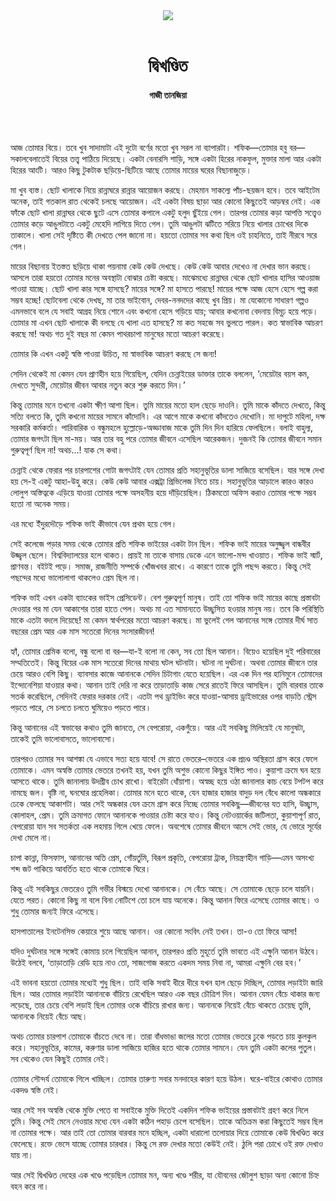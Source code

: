 <div align=center>
<img src=https://images.prothomalo.com/prothomalo-bangla/2021-01/1d75151c-eff9-4e9f-ac28-aebc4618d00f/palo_bangla_og.png />
<br><br>
<h1>দ্বিখণ্ডিত</h1> 
<h4>গাজী তানজিয়া</h4>
<br><br>
</div>

আজ তোমার বিয়ে। তবে খুব সাদামাটা এই দুটো বর্ণের মতো খুব সরল না ব্যাপারটা। শফিক—তোমার হবু বর—সকালবেলাতেই বিয়ের তত্ত্ব পাঠিয়ে দিয়েছে। একটা বেনারসি শাড়ি, সঙ্গে একটা হিরের নাকফুল, মুক্তার মালা আর একটা হিরের আংটি। আরও কিছু টুকটাক ছড়িয়ে-ছিটিয়ে আছে তোমার মায়ের ঘরের বিছানাজুড়ে।

মা খুব ব্যস্ত। ছোট খালাকে নিয়ে রান্নাঘরে রান্নার আয়োজন করছে। মেহমান সাকল্যে পাঁচ-ছয়জন হবে। তবে আইটেম অনেক, তাই গতকাল রাত থেকেই চলছে আয়োজন। এই একটা বিষয় ছাড়া আর কোনো কিছুতেই আড়ম্বর নেই। এক ফাঁকে ছোট খালা রান্নাঘর থেকে ছুটে এসে তোমার কপালে একটু হলুদ ছুঁইয়ে গেল। তারপর তোমার কড়া আপত্তি সত্ত্বেও তোমার কড়ে আঙুলটাতে একটু মেহেদি লাগিয়ে দিতে গেল। তুমি আঙুলটা ঝটিতে সরিয়ে নিয়ে খালার চোখের দিকে তাকালে। খালা সেই দৃষ্টিতে কী দেখতে পেল জানো না। হয়তো তোমার সব কথা ছিল ওই চাহনিতে, তাই নীরবে সরে গেল।

মায়ের বিছানায় ইতস্তত ছড়িয়ে থাকা পয়নামা কেউ কেউ দেখছে। কেউ কেউ আবার দেখেও না দেখার ভান করছে। আসলে তারা হয়তো তোমার মনের অবস্থাটা বোঝার চেষ্টা করছে। মাঝেমধ্যে রান্নাঘর থেকে ছোট খালার হাসির আওয়াজ পাওয়া যাচ্ছে। ছোট খালা কার সঙ্গে হাসছে? মায়ের সঙ্গে? মা হাসতে পারছে! মায়ের পক্ষে আজ হেসে হেসে গল্প করা সম্ভব হচ্ছে! ছোটবেলা থেকে দেখছ, মা তার ভাইবোন, দেবর-ননদদের কাছে খুব প্রিয়। মা যেকোনো সাধারণ গল্পও এমনভাবে বলে যে সবাই আগ্রহ নিয়ে শোনে এবং কখনো হেসে গড়িয়ে যায়; আবার কখনোবা বেদনায় বিমূঢ় হয়ে পড়ে। তোমার মা এখন ছোট খালাকে কী বলছে যে খালা এত হাসছে? মা কত সহজে সব ভুলতে পারল। কত স্বাভাবিক আচরণ করছে মা! অথচ গত দুই বছর মা কেমন পাথরচাপা মানুষের মতো আচরণ করেছে।

তোমার কি এখন একটু স্বস্তি পাওয়া উচিত, মা স্বাভাবিক আচরণ করছে সে জন্য!

সেদিন থেকেই মা কেমন যেন প্রাণহীন হয়ে গিয়েছিল, যেদিন চেন্নাইয়ের ডাক্তার তাকে বললেন, ‘মেয়েটার বয়স কম, দেখতে সুন্দরী, মেয়েটার জীবন আবার নতুন করে শুরু করতে দিন।’

কিন্তু তোমার মনে তখনো একটা ক্ষীণ আশা ছিল। তুমি মায়ের মতো হাল ছেড়ে দাওনি। তুমি মাকে কাঁদতে দেখতে, কিন্তু সত্যি বলতে কি, তুমি কখনো মায়ের সামনে কাঁদোনি। এর আগে মাকে কখনো কাঁদতেও দেখোনি। মা দাপুটে মহিলা, দক্ষ সরকারি কর্মকর্তা। পারিবারিক ও বন্ধুমহলে হুল্লোড়ে-অড্ডাবাজ মাকে তুমি দিন দিন হারিয়ে ফেলছিলে। বলাই বাহুল্য, তোমার জগৎটা ছিল মা-ময়। আর তার বহু পরে তোমার জীবনে এসেছিল আরেকজন। দুজনই কি তোমার জীবনে সমান গুরুত্বপূর্ণ ছিল না! অথচ...! যাক সে কথা।

চেন্নাই থেকে ফেরার পর চারপাশের গোটা জগৎটাই যেন তোমার প্রতি সহানুভূতির ডালা সাজিয়ে বসেছিল। যার সঙ্গে দেখা হয় সে-ই একটু আহা-উহু করে। কেউ কেউ আবার এক্সট্রা প্রিভিলেজ নিতে চায়। সহানুভূতির আড়ালে কারও কারও লোলুপ অস্তিত্বকে এড়িয়ে যাওয়া তোমার পক্ষে অসহনীয় হয়ে দাঁড়িয়েছিল। ঠিকমতো অফিস করাও তোমার পক্ষে সম্ভব হতো না অনেক সময়।

এর মধ্যে ইঁদুরদৌড়ে শফিক ভাই কীভাবে যেন প্রথম হয়ে গেল।

সেই কলেজে পড়ার সময় থেকে তোমার প্রতি শফিক ভাইয়ের একটা টান ছিল। শফিক ভাই মায়ের অনুজ্জ্বল বান্ধবীর উজ্জ্বল ছেলে। বিশ্ববিদ্যালয়ের হলে থাকত। প্রায়ই মা তাকে বাসায় ডেকে এনে ভালো-মন্দ খাওয়াত। শফিক ভাই স্মার্ট, প্রাণবন্ত। বইটই পড়ে। সমাজ, রাজনীতি সম্পর্কে খোঁজখবর রাখে। এ কারণে তাকে তুমি পছন্দ করতে। কিন্তু সেই পছন্দের মধ্যে ভালোলাগা থাকলেও প্রেম ছিল না।

শফিক ভাই এখন একটা ব্যাংকের ভাইস প্রেসিডেন্ট। বেশ গুরুত্বপূর্ণ মানুষ। তাই তো শফিক ভাই মায়ের কাছে প্রস্তাবটা দেওয়ার পর মা যেন আকাশের তারা হাতে পেল। অথচ মা এত সামান্যতে উচ্ছ্বসিত হওয়ার মানুষ নয়। তবে কি পরিস্থিতি মাকে এতটা বদলে দিয়েছে! মা কেমন স্বার্থপরের মতো আচরণ করছে। মা ভুলেই গেল আনানের সঙ্গে তোমার দীর্ঘ সাত বছরের প্রেম আর এক মাস সতেরো দিনের সংসারজীবন!

হ্যাঁ, তোমার প্রেমিক বলো, বন্ধু বলো বা বর—যা-ই বলো না কেন, সব তো ছিল আনান। বিয়েও হয়েছিল দুই পরিবারের সম্মতিতেই। কিন্তু বিয়ের এক মাস সতেরো দিনের মাথায় ঘটল ঘটনাটা। ঘটনা না দুর্ঘটনা। অথবা তোমার জীবনে তার চেয়ে আরও বেশি কিছু। ব্যাবসার কাজে আনানকে সেদিন চিটাগাং যেতে হয়েছিল। এর এক দিন পর হানিমুনে তোমাদের ইন্দোনেশিয়া যাওয়ার কথা। আনান তাই দেরি না করে তাড়াতাড়ি কাজ সেরে রাতেই ফিরে আসছিল। তুমি বারবার তাকে সতর্ক করেছিলে, সেদিনই ফেরার দরকার নেই। এতটা পথ ড্রাইভিং করে যাওয়া-আসায় ড্রাইভারের ওপর বাড়তি স্ট্রেস পড়তে পারে, সে চলতে চলতে ঘুমিয়েও পড়তে পারে।

কিন্তু আনানের এই স্বভাবের কথাও তুমি জানতে, সে বেপরোয়া, একগুঁয়ে। আর এই সবকিছু মিলিয়েই যে মানুষটা, তাকেই তুমি ভালোবাসতে, ভালোবাসো।

তারপরও তোমার সব আশঙ্কা যে এভাবে সত্য হয়ে যাবে! সে রাতে ভেতরে–ভেতরে এক প্রচণ্ড অস্থিরতা গ্রাস করে ফেলে তোমাকে। এমন অস্বস্তি তোমার ভেতরে তখনই হয়, যখন তুমি অশুভ কোনো কিছুর ইঙ্গিত পাও। কুয়াশা ক্রমে ঘন হয়ে আসতে থাকে। তুমি জানালায় উদগ্রীব চোখ রাখো। বাইরেটা ধোঁয়াশা। অস্বচ্ছ হয়ে ওঠা জানালার কাচ বেয়ে টপটপ করে নামছে জল। বৃষ্টি না, ঘনঘোর প্রহেলিকা। তোমার মনে হতে থাকে, যেন হাজার হাজার বাদুড় দল বেঁধে কালো অন্ধকারে ঢেকে ফেলছে আকাশটা। আর সেই অন্ধকার যেন ক্রমে গ্রাস করে নিচ্ছে তোমার সবকিছু—জীবনের যত হাসি, উচ্ছ্বাস, কোলাহল, প্রেম। তুমি ক্রমাগত ফোনে আনানকে পাওয়ার চেষ্টা করে যাও। কিন্তু নেটওয়ার্কের জটিলতা, কুয়াশাপূর্ণ রাত, বেপরোয়া যান সব সতর্কতা এক লহমায় গিলে খেয়ে ফেলে। অবশেষে তোমার জীবনে আসে সেই ভোর, যে ভোরে সূর্যের দেখা মেলে না।

চাপা কান্না, ফিসফাস, আনানের অতি প্রেম, গোঁয়র্তুমি, বিরূপ প্রকৃতি, বেপরোয়া ট্রাক, নিয়ন্ত্রণহীন গাড়ি—এমন অসংখ্য শব্দ জট পাকিয়ে আবর্তিত হতে থাকে তোমাকে ঘিরে।

কিন্তু এই সবকিছুর ভেতরেও তুমি গভীর বিস্ময়ে দেখো আনানকে। সে বেঁচে আছে। সে তোমাকে ছেড়ে চলে যায়নি। যেতে পরত। কোনো কিছু না বলে বিনা নোটিশে তো চলে যায় অনেকে। কিন্তু আনান ফিরে এসেছে তোমার কাছে। ও শুধু তোমার জন্যই ফিরে এসেছে।

হাসপাতালের ইনটেনসিভ কেয়ারে শুয়ে আছে আনান। ওর কোনো সংবিৎ নেই তখন। তা-ও তো ফিরে আসা!

যদিও দুর্ঘটনার সঙ্গে সঙ্গেই কোমায় চলে গিয়েছিল আনান, তারপরও প্রতি মুহূর্তে তুমি ভাবতে এই এক্ষুনি আনান উঠবে। উঠেই বলবে, ‘তাড়াতাড়ি রেডি হয়ে নাও তো, সাজগোজ করতে একদম সময় নিবা না, আমরা এক্ষুনি বের হব।’

এই ভাবনা হয়তো তোমার মধ্যেই শুধু ছিল। তাই বাকি সবাই ধীরে ধীরে যখন হাল ছেড়ে দিচ্ছিল, তোমার লড়াইটা জারি ছিল। আর তোমার লড়াইটা আনানকে বাঁচিয়ে রেখেছিল আরও এক বছর চৌত্রিশ দিন। আনান যেমন বেঁচে থাকার জন্য লড়েছে, তার চেয়ে বেশি লড়াই ছিল তোমার ওকে বাঁচিয়ে রাখার জন্য। আনানকে নিয়েই বেঁচে থাকতে চেয়েছ তুমি, আনানকে নিয়েই বেঁচে আছ।

অথচ তোমার চারপাশ তোমাকে বাঁচতে দেবে না। তারা বাঁধভাঙা জলের মতো তোমার ভেতরে ঢুকে পড়তে চায় কুলকুল করে। সহানুভূতির, কামের, করুণার ডালা সাজিয়ে হাজির হতে থাকে তোমার সামনে। যেন তুমি একটা কলের পুতুল। সব থেকেও যেন কিছুই তোমার নেই।

তোমার সৌন্দর্য তোমাকে গিলে খাচ্ছিল। তোমার তারুণ্য সবার মনদাহের কারণ হয়ে উঠল। ঘরে-বাইরে কোথাও তোমার একদণ্ড স্বস্তি নেই।

আর সেই সব অস্বস্তি থেকে মুক্তি পেতে বা সবাইকে মুক্তি দিতেই একদিন শফিক ভাইয়ের প্রস্তাবটাই গ্রহণ করে নিলে তুমি। কিন্তু সেই মেনে নেওয়ার মধ্যে যেন একটা কঠিন পহাড় চেপে বসেছিল। তাকে অতিক্রম করা কিছুতেই সম্ভব ছিল না তোমার পক্ষে। আর তাই তো তোমার বারবার মনে হচ্ছিল, একটা ধারালো তলোয়ার দিয়ে তোমাকে কেউ দ্বিখণ্ডিত করে ফেলেছে। রক্তে ভেসে যাচ্ছে তোমার চারধার। কিন্তু সে রক্ত দেখার মতো কেউই নেই। ঠুলি পরা চোখে ওই রক্ত দেখাও যায় না।

আর সেই দ্বিখণ্ডিত দেহের এক খণ্ডে পড়েছিল তোমার মন, অন্য খণ্ডে শরীর, যা যৌবনের জৌলুশ ছাড়া অন্য কোনো চি‎হ্ন বহন করে না।
